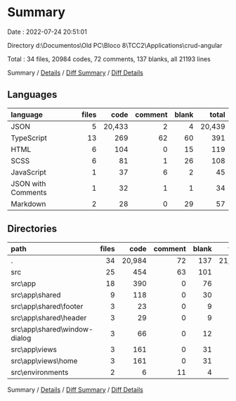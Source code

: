 # Summary

Date : 2022-07-24 20:51:01

Directory d:\\Documentos\\Old PC\\Bloco 8\\TCC2\\Applications\\crud-angular

Total : 34 files,  20984 codes, 72 comments, 137 blanks, all 21193 lines

Summary / [Details](details.md) / [Diff Summary](diff.md) / [Diff Details](diff-details.md)

## Languages
| language | files | code | comment | blank | total |
| :--- | ---: | ---: | ---: | ---: | ---: |
| JSON | 5 | 20,433 | 2 | 4 | 20,439 |
| TypeScript | 13 | 269 | 62 | 60 | 391 |
| HTML | 6 | 104 | 0 | 15 | 119 |
| SCSS | 6 | 81 | 1 | 26 | 108 |
| JavaScript | 1 | 37 | 6 | 2 | 45 |
| JSON with Comments | 1 | 32 | 1 | 1 | 34 |
| Markdown | 2 | 28 | 0 | 29 | 57 |

## Directories
| path | files | code | comment | blank | total |
| :--- | ---: | ---: | ---: | ---: | ---: |
| . | 34 | 20,984 | 72 | 137 | 21,193 |
| src | 25 | 454 | 63 | 101 | 618 |
| src\\app | 18 | 390 | 0 | 76 | 466 |
| src\\app\\shared | 9 | 118 | 0 | 30 | 148 |
| src\\app\\shared\\footer | 3 | 23 | 0 | 9 | 32 |
| src\\app\\shared\\header | 3 | 29 | 0 | 9 | 38 |
| src\\app\\shared\\window-dialog | 3 | 66 | 0 | 12 | 78 |
| src\\app\\views | 3 | 161 | 0 | 31 | 192 |
| src\\app\\views\\home | 3 | 161 | 0 | 31 | 192 |
| src\\environments | 2 | 6 | 11 | 4 | 21 |

Summary / [Details](details.md) / [Diff Summary](diff.md) / [Diff Details](diff-details.md)